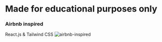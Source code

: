 # Made for educational purposes only

### Airbnb inspired
React.js & Tailwind CSS
![airbnb-inspired](https://i.imgur.com/zQfSrtc.jpeg)
